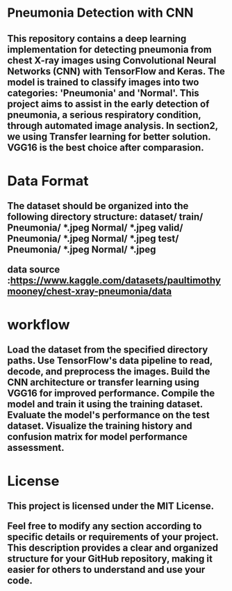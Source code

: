 <h1>Pneumonia Detection with CNN</h1>
<h2><Overview</h2>
This repository contains a deep learning implementation for detecting pneumonia from chest X-ray images using Convolutional Neural Networks (CNN) with TensorFlow and Keras. The model is trained to classify images into two categories: 'Pneumonia' and 'Normal'. This project aims to assist in the early detection of pneumonia, a serious respiratory condition, through automated image analysis.
In section2, we using Transfer learning for better solution. VGG16 is the best choice after comparasion.
  
<h2>Data Format</h2>
The dataset should be organized into the following directory structure:
dataset/
    train/
        Pneumonia/
            *.jpeg
        Normal/
            *.jpeg
    valid/
        Pneumonia/
            *.jpeg
        Normal/
            *.jpeg
    test/
        Pneumonia/
            *.jpeg
        Normal/
            *.jpeg

data source :https://www.kaggle.com/datasets/paultimothymooney/chest-xray-pneumonia/data

<h2>workflow</h2>
Load the dataset from the specified directory paths.
Use TensorFlow's data pipeline to read, decode, and preprocess the images.
Build the CNN architecture or transfer learning using VGG16 for improved performance.
Compile the model and train it using the training dataset.
Evaluate the model's performance on the test dataset.
Visualize the training history and confusion matrix for model performance assessment.

<h2>License</h2>
This project is licensed under the MIT License.

Feel free to modify any section according to specific details or requirements of your project. This description provides a clear and organized structure for your GitHub repository, making it easier for others to understand and use your code.
